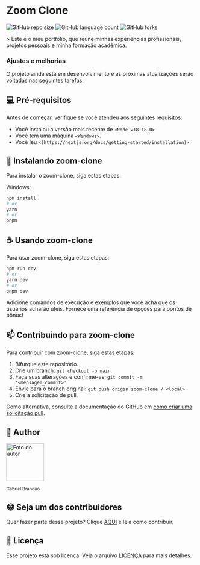 # Zoom Clone

![GitHub repo size](https://img.shields.io/github/repo-size/gabrielbrandaosales/zoom-clone?style=for-the-badge)
![GitHub language count](https://img.shields.io/github/languages/count/gabrielbrandaosales/zoom-clone?style=for-the-badge)
![GitHub forks](https://img.shields.io/github/forks/gabrielbrandaosales/zoom-clone?style=for-the-badge)
<!--![Bitbucket open issues](https://img.shields.io/bitbucket/issues/gabrielbrandaosales/zoom-clone?style=for-the-badge)
![Bitbucket open pull requests](https://img.shields.io/bitbucket/pr-raw/gabrielbrandaosales/zoom-clone?style=for-the-badge)-->

<a href='http://gabrielbrandao.vercel.app' target="_blank">
<!-- <img src="/public/site-image.png" alt="Exemplo imagem"> -->
</a>  
> Este é o meu portfólio, que reúne minhas experiências profissionais, projetos pessoais e minha formação acadêmica.

### Ajustes e melhorias

O projeto ainda está em desenvolvimento e as próximas atualizações serão voltadas nas seguintes tarefas:



## 💻 Pré-requisitos

Antes de começar, verifique se você atendeu aos seguintes requisitos:

- Você instalou a versão mais recente de `<Node v18.18.0>`
- Você tem uma máquina `<Windows>`.
- Você leu `<(https://nextjs.org/docs/getting-started/installation)>`.

## 🚀 Instalando zoom-clone

Para instalar o zoom-clone, siga estas etapas:

Windows:

```bash
npm install
# or
yarn
# or
pnpm
```

## ☕ Usando zoom-clone

Para usar zoom-clone, siga estas etapas:

```bash
npm run dev
# or
yarn dev
# or
pnpm dev
```

Adicione comandos de execução e exemplos que você acha que os usuários acharão úteis. Fornece uma referência de opções para pontos de bônus!

## 📫 Contribuindo para zoom-clone

Para contribuir com zoom-clone, siga estas etapas:

1. Bifurque este repositório.
2. Crie um branch: `git checkout -b main`.
3. Faça suas alterações e confirme-as: `git commit -m '<mensagem_commit>'`
4. Envie para o branch original: `git push origin zoom-clone / <local>`
5. Crie a solicitação de pull.

Como alternativa, consulte a documentação do GitHub em [como criar uma solicitação pull](https://help.github.com/en/github/collaborating-with-issues-and-pull-requests/creating-a-pull-request).

<!--## 🤝 Colaboradores

Agradecemos às seguintes pessoas que contribuíram para este projeto:

<table>
  <tr>
    <td align="center">
      <a href="#" title="defina o titulo do link">
        <img src="https://avatars3.githubusercontent.com/u/31936044" width="100px;" alt="Foto do Iuri Silva no GitHub"/><br>
        <sub>
          <b>Iuri Silva</b>
        </sub>
      </a>
    </td>
    <td align="center">
      <a href="#" title="defina o titulo do link">
        <img src="https://s2.glbimg.com/FUcw2usZfSTL6yCCGj3L3v3SpJ8=/smart/e.glbimg.com/og/ed/f/original/2019/04/25/zuckerberg_podcast.jpg" width="100px;" alt="Foto do Mark Zuckerberg"/><br>
        <sub>
          <b>Mark Zuckerberg</b>
        </sub>
      </a>
    </td>
    <td align="center">
      <a href="#" title="defina o titulo do link">
        <img src="https://miro.medium.com/max/360/0*1SkS3mSorArvY9kS.jpg" width="100px;" alt="Foto do Steve Jobs"/><br>
        <sub>
          <b>Steve Jobs</b>
        </sub>
      </a>
    </td>
  </tr>
</table> -->

## 🧑 Author

<img src='https://github.com/gabrielbrandaosales.png' alt='Foto do autor' width='100px'/>

<sub>Gabriel Brandão</sub> 

## 😄 Seja um dos contribuidores

Quer fazer parte desse projeto? Clique [AQUI](CONTRIBUTING.md) e leia como contribuir. 

## 📝 Licença

Esse projeto está sob licença. Veja o arquivo [LICENÇA](LICENSE.md) para mais detalhes.
